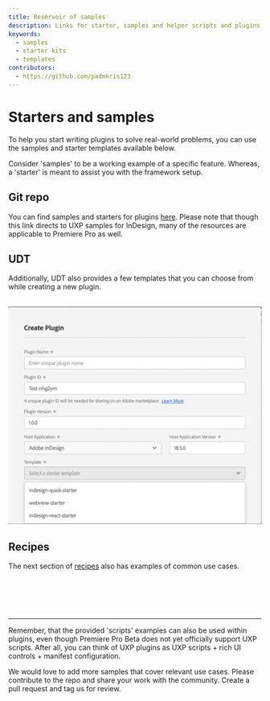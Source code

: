 ```yaml
---
title: Reservoir of samples
description: Links for starter, samples and helper scripts and plugins
keywords:
  - samples
  - starter kits
  - templates
contributors:
  - https://github.com/padmkris123
---
```


# Starters and samples

To help you start writing <!--scripts and -->plugins to solve real-world problems, you can use the samples and starter templates available below.

Consider 'samples' to be a working example of a specific feature. Whereas, a 'starter' is meant to assist you with the framework setup.

## Git repo

You can find samples and starters for plugins [here](https://github.com/AdobeDocs/uxp-premiere-pro-samples). Please note that though this link directs to UXP samples for InDesign, many of the resources are applicable to Premiere Pro as well. 

## UDT

Additionally, UDT also provides a few templates that you can choose from while creating a new plugin. <br></br>

![Templates in UDT](create-plugin-template.png)

## Recipes

The next section of [recipes](../recipes/) also has examples of common use cases.

<br></br> <br></br>

---

Remember, that the provided 'scripts' examples can also be used within plugins, even though Premiere Pro Beta does not yet officially support UXP scripts. After all, you can think of UXP plugins as UXP scripts + rich UI controls + manifest configuration.

We would love to add more samples that cover relevant use cases. Please contribute to the repo and share your work with the community. Create a pull request and tag us for review.

